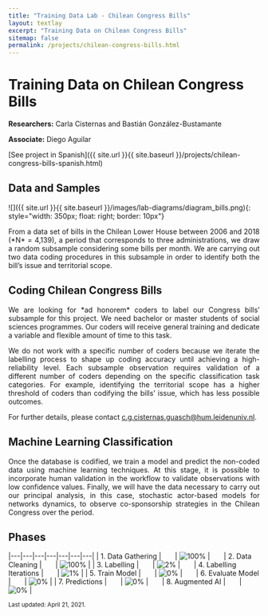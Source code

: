 ```yaml
---
title: "Training Data Lab - Chilean Congress Bills"
layout: textlay
excerpt: "Training Data on Chilean Congress Bills"
sitemap: false
permalink: /projects/chilean-congress-bills.html
---
```


# Training Data on Chilean Congress Bills

**Researchers:** Carla Cisternas and Bastián González-Bustamante

**Associate:** Diego Aguilar

[See project in Spanish]({{ site.url }}{{ site.baseurl }}/projects/chilean-congress-bills-spanish.html) 

## Data and Samples

![]({{ site.url }}{{ site.baseurl }}/images/lab-diagrams/diagram_bills.png){: style="width: 350px; float: right; border: 10px"}

<p align="justify">From a data set of bills in the Chilean Lower House between 2006 and 2018 (*N* = 4,139), a period that corresponds to three administrations, we draw a random subsample considering some bills per month. We are carrying out two data coding procedures in this subsample in order to identify both the bill’s issue and territorial scope. </p>

## Coding Chilean Congress Bills

<p align="justify">We are looking for *ad honorem* coders to label our Congress bills’ subsample for this project. We need bachelor or master students of social sciences programmes. Our coders will receive general training and dedicate a variable and flexible amount of time to this task.</p>

<p align="justify">We do not work with a specific number of coders because we iterate the labelling process to shape up coding accuracy until achieving a high-reliability level. Each subsample observation requires validation of a different number of coders depending on the specific classification task categories. For example, identifying the territorial scope has a higher threshold of coders than codifying the bills’ issue, which has less possible outcomes.</p>

<p align="justify">For further details, please contact <a href="mailto:c.g.cisternas.guasch@hum.leidenuniv.nl">c.g.cisternas.guasch@hum.leidenuniv.nl</a>.</p>

## Machine Learning Classification

<p align="justify">Once the database is codified, we train a model and predict the non-coded data using machine learning techniques. At this stage, it is possible to incorporate human validation in the workflow to validate observations with low confidence values. Finally, we will have the data necessary to carry out our principal analysis, in this case, stochastic actor-based models for networks dynamics, to observe co-sponsorship strategies in the Chilean Congress over the period.</p>

## Phases

|---|---|---|---|---|---|---|
| 1. Data Gathering | &nbsp;&nbsp;&nbsp;&nbsp;&nbsp; | ![100%](https://progress-bar.dev/100) | &nbsp;&nbsp;&nbsp;&nbsp;&nbsp; | 2. Data Cleaning | &nbsp;&nbsp;&nbsp;&nbsp;&nbsp; | ![100%](https://progress-bar.dev/100) |
| 3. Labelling | &nbsp;&nbsp;&nbsp;&nbsp;&nbsp; | ![2%](https://progress-bar.dev/2) | &nbsp;&nbsp;&nbsp;&nbsp;&nbsp; | 4. Labelling Iterations | &nbsp;&nbsp;&nbsp;&nbsp;&nbsp; | ![1%](https://progress-bar.dev/1) |
| 5. Train Model | &nbsp;&nbsp;&nbsp;&nbsp;&nbsp; | ![0%](https://progress-bar.dev/0) | &nbsp;&nbsp;&nbsp;&nbsp;&nbsp; | 6. Evaluate Model | &nbsp;&nbsp;&nbsp;&nbsp;&nbsp; | ![0%](https://progress-bar.dev/0) |
| 7. Predictions | &nbsp;&nbsp;&nbsp;&nbsp;&nbsp; | ![0%](https://progress-bar.dev/0) | &nbsp;&nbsp;&nbsp;&nbsp;&nbsp; | 8. Augmented AI | &nbsp;&nbsp;&nbsp;&nbsp;&nbsp; | ![0%](https://progress-bar.dev/0) |

<small>Last updated: April 21, 2021.</small>
